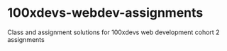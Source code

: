 # 100xdevs-webdev-assignments
Class and assignment solutions for 100xdevs web development cohort 2 assignments
